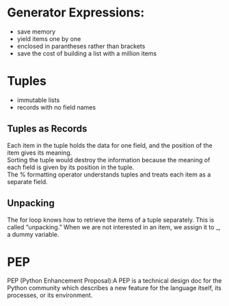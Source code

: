 # Generator Expressions:
* save memory
* yield items one by one
* enclosed in parantheses rather than brackets
* save the cost of building a list with a million items

# Tuples
* immutable lists
* records with no field names

## Tuples as Records
Each item in the tuple holds the data for one field, and the position of the item gives its meaning.  
Sorting the tuple would destroy the information because the meaning of each field is given by its position in the tuple.  
The % formatting operator understands tuples and treats each item as a separate field.

## Unpacking
The for loop knows how to retrieve the items of a tuple separately. This is called “unpacking.” When we are not interested in an item, we assign it to _, a dummy variable.

# PEP
PEP (Python Enhancement Proposal):A PEP is a technical design doc for the Python community which describes a new feature for the language itself, its processes, or its environment.